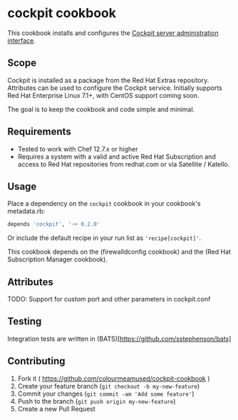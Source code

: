 cockpit cookbook
====================================

This cookbook installs and configures the [Cockpit server administration interface](http://cockpit-project.org/).


Scope
-----
Cockpit is installed as a package from the Red Hat Extras repository. Attributes can be used to configure the Cockpit service. Initially supports  Red Hat Enterprise Linux 7.1+, with CentOS support coming soon.

The goal is to keep the cookbook and code simple and minimal.

Requirements
------------
- Tested to work with Chef 12.7.x or higher
- Requires a system with a valid and active Red Hat Subscription and access to Red Hat repositories from redhat.com or via Satellite / Katello.


Usage
-------
Place a dependency on the `cockpit` cookbook in your
cookbook's metadata.rb:

```ruby
depends 'cockpit', '~> 0.2.0'
```

Or include the default recipe in your run list as ``'recipe[cockpit]'``.


This cookbook depends on the (firewalldconfig cookbook) and the (Red Hat Subscription Manager cookbook).

Attributes
------------

TODO: Support for custom port and other parameters in cockpit.conf



Testing
-------

Integration tests are written in (BATS)[https://github.com/sstephenson/bats]

Contributing
------------

1. Fork it ( https://github.com/colourmeamused/cockpit-cookbook )
2. Create your feature branch (`git checkout -b my-new-feature`)
3. Commit your changes (`git commit -am 'Add some feature'`)
4. Push to the branch (`git push origin my-new-feature`)
5. Create a new Pull Request
